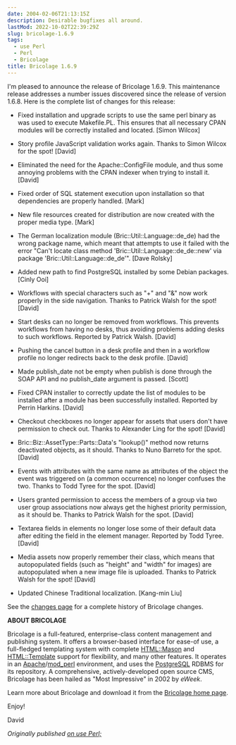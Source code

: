 ```yaml
---
date: 2004-02-06T21:13:15Z
description: Desirable bugfixes all around.
lastMod: 2022-10-02T22:39:29Z
slug: bricolage-1.6.9
tags:
  - use Perl
  - Perl
  - Bricolage
title: Bricolage 1.6.9
---
```


I'm pleased to announce the release of Bricolage 1.6.9. This
maintenance release addresses a number issues discovered since the
release of version 1.6.8. Here is the complete list of changes for this
release:

*   Fixed installation and upgrade scripts to use the same perl binary
    as was used to execute Makefile.PL. This ensures that all necessary
    CPAN modules will be correctly installed and located. [Simon
    Wilcox]

*   Story profile JavaScript validation works again. Thanks to Simon
    Wilcox for the spot! [David]

*   Eliminated the need for the Apache::ConfigFile module, and thus
    some annoying problems with the CPAN indexer when trying to install
    it. [David]

*   Fixed order of SQL statement execution upon installation so that
    dependencies are properly handled. [Mark]

*   New file resources created for distribution are now created with
    the proper media type. [Mark]

*   The German localization module (Bric::Util::Language::de_de) had
    the wrong package name, which meant that attempts to use it failed
    with the error "Can't locate class method
    'Bric::Util::Language::de_de::new' via package
    'Bric::Util::Language::de_de'". [Dave Rolsky]

*   Added new path to find PostgreSQL installed by some Debian
    packages. [Cinly Ooi]

*   Workflows with special characters such as "+" and "&" now work
    properly in the side navigation. Thanks to Patrick Walsh for the
    spot! [David]

*   Start desks can no longer be removed from workflows. This prevents
    workflows from having no desks, thus avoiding problems adding desks
    to such workflows. Reported by Patrick Walsh. [David]

*   Pushing the cancel button in a desk profile and then in a workflow
    profile no longer redirects back to the desk profile. [David]

*   Made publish_date not be empty when publish is done through the
    SOAP API and no publish_date argument is passed. [Scott]

*   Fixed CPAN installer to correctly update the list of modules to be
    installed after a module has been successfully installed. Reported
    by Perrin Harkins. [David]

*   Checkout checkboxes no longer appear for assets that users don't
    have permission to check out. Thanks to Alexander Ling for the
    spot! [David]

*   Bric::Biz::AssetType::Parts::Data's "lookup()" method now returns
    deactivated objects, as it should. Thanks to Nuno Barreto for the
    spot. [David]

*   Events with attributes with the same name as attributes of the
    object the event was triggered on (a common occurrence) no longer
    confuses the two. Thanks to Todd Tyree for the spot. [David]

*   Users granted permission to access the members of a group via two
    user group associations now always get the highest priority
    permission, as it should be. Thanks to Patrick Walsh for the spot.
    [David]

*   Textarea fields in elements no longer lose some of their default
    data after editing the field in the element manager. Reported by
    Todd Tyree. [David]

*   Media assets now properly remember their class, which means that
    autopopulated fields (such as "height" and "width" for images) are
    autopopulated when a new image file is uploaded. Thanks to Patrick
    Walsh for the spot! [David]

*   Updated Chinese Traditional localization. [Kang-min Liu]

See the [changes page]
for a complete history of Bricolage changes.

**ABOUT BRICOLAGE**

Bricolage is a full-featured, enterprise-class content management and publishing
system. It offers a browser-based interface for ease-of use, a full-fledged
templating system with complete [HTML::Mason] and [HTML::Template] support for
flexibility, and many other features. It operates in an [Apache]/[mod_perl]
environment, and uses the [PostgreSQL] RDBMS for its repository. A
comprehensive, actively-developed open source CMS, Bricolage has been hailed as
"Most Impressive" in 2002 by *eWeek*.

Learn more about Bricolage and download it from the [Bricolage home page].

Enjoy!

David

*Originally published [on use Perl;]*

  [changes page]: http://sourceforge.net/project/shownotes.php?release_id=215294
  [HTML::Mason]: http://www.masonhq.com/
  [HTML::Template]: http://search.cpan.org/dist/HTML-Template/
  [Apache]: http://httpd.apache.org/
  [mod_perl]: http://perl.apache.org/
  [PostgreSQL]: http://www.postgresql.org/
  [Bricolage home page]: http://bricolage.cc/
  [on use Perl;]: https://use-perl.github.io/user/Theory/journal/17255/
    "use.perl.org journal of Theory: “Bricolage 1.6.9”"
